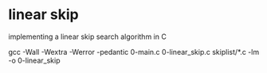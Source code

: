 # linear skip

implementing a linear skip search algorithm in C

gcc -Wall -Wextra -Werror -pedantic 0-main.c 0-linear_skip.c skiplist/*.c -lm -o 0-linear_skip
